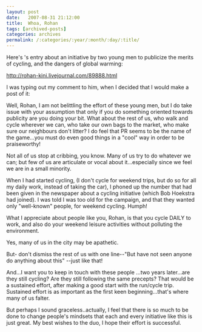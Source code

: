 ```yaml
---
layout: post
date:	2007-08-31 21:12:00
title:  Whoa, Rohan
tags: [archived-posts]
categories: archives
permalink: /:categories/:year/:month/:day/:title/
---
```

Here's <LJ user="rohan_kini">'s entry about an initiative by two young men to publicize the merits of cycling, and the dangers of global warming:

http://rohan-kini.livejournal.com/89888.html

I was typing out my comment to him, when I decided that I would make a post of it:

Well, Rohan, I am not belittling the effort of these young men, but I do take issue with your assumption that only if you do something oriented towards publicity are you doing your bit. What about the rest of us, who walk and cycle wherever we can, who take our own bags to the market, who make sure our neighbours don't litter? I do feel that PR seems to be the name of the game...you must do even good things in a "cool" way in order to be praiseworthy!

Not all of us stop at cribbing, you know. Many of us try to do whatever we can; but few of us are articulate or vocal about it...especially since we feel we are in a small minority.

When I had started cycling, (I don't cycle for weekend trips, but do so  for all my daily work, instead of taking the car), I phoned up the number that had been given in the newspaper about a cycling initiative (which Bob Hoekstra had joined). I was told I was too old for the campaign, and that they wanted only "well-known" people, for weekend cycling. Humph!

What I appreciate about people like  you, Rohan, is that you cycle DAILY to work, and also do your weekend leisure activities without polluting the environment.

Yes, many of us in the city may be apathetic.

But- don't dismiss the rest of us with one line--"But have not seen anyone do anything about this" --just like that!

And...I want you to keep in touch with these people ...two years later...are they still cycling? Are they still following the same precepts? That would be a sustained effort, after making a good start with the run/cycle trip. Sustained effort is as important as the first keen beginning...that's where many of us falter.

But perhaps I sound graceless..actually, I feel that there is so much to be done to change people's mindsets that each and every initiative like this is just great. My best wishes to the duo, I hope their effort is successful.
